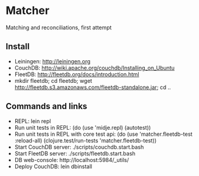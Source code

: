 Matcher
=======

Matching and reconciliations, first attempt

Install
--------

* Leiningen: http://leiningen.org
* CouchDB: http://wiki.apache.org/couchdb/Installing_on_Ubuntu
* FleetDB: http://fleetdb.org/docs/introduction.html
* mkdir fleetdb; cd fleetdb; wget http://fleetdb.s3.amazonaws.com/fleetdb-standalone.jar; cd ..


Commands and links
-------------------

* REPL: lein repl
* Run unit tests in REPL: (do (use 'midje.repl) (autotest))
* Run unit tests in REPL with core test api: (do (use 'matcher.fleetdb-test :reload-all) (clojure.test/run-tests 'matcher.fleetdb-test))
* Start CouchDB server: ./scripts/couchdb.start.bash
* Start FleetDB server: ./scripts/fleetdb.start.bash
* DB web-console: http://localhost:5984/\_utils/
* Deploy CouchDB: lein dbinstall
